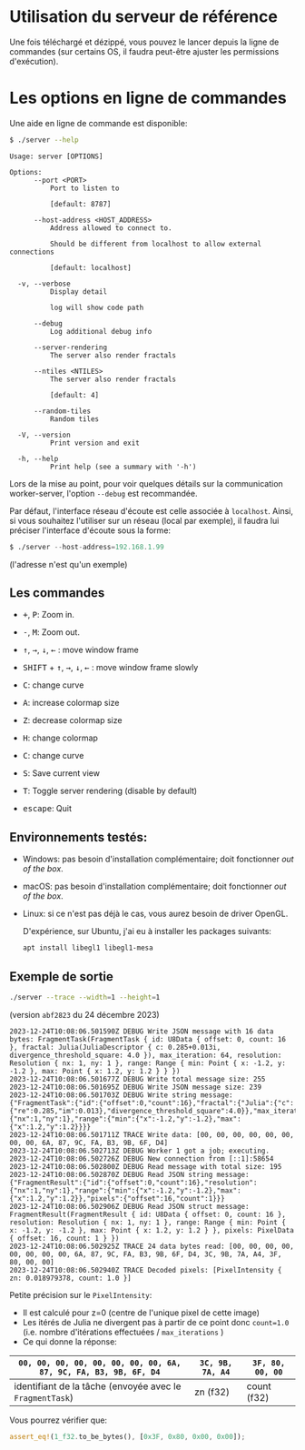 # Utilisation du serveur de référence

Une fois téléchargé et dézippé, vous pouvez le lancer depuis la ligne de commandes (sur certains OS, il faudra peut-être
ajuster les permissions d'exécution).

# Les options en ligne de commandes

Une aide en ligne de commande est disponible:

```bash
$ ./server --help
```

```
Usage: server [OPTIONS]

Options:
      --port <PORT>
          Port to listen to

          [default: 8787]

      --host-address <HOST_ADDRESS>
          Address allowed to connect to.

          Should be different from localhost to allow external connections

          [default: localhost]

  -v, --verbose
          Display detail

          log will show code path

      --debug
          Log additional debug info

      --server-rendering
          The server also render fractals

      --ntiles <NTILES>
          The server also render fractals

          [default: 4]

      --random-tiles
          Random tiles

  -V, --version
          Print version and exit

  -h, --help
          Print help (see a summary with '-h')
```

Lors de la mise au point, pour voir quelques détails sur la communication worker-server, l'option `--debug` est
recommandée.

Par défaut, l'interface réseau d'écoute est celle associée à `localhost`. Ainsi, si vous souhaitez l'utiliser sur un
réseau (local par exemple), il faudra lui préciser l'interface d'écoute sous la forme:

```asm
$ ./server --host-address=192.168.1.99
```

(l'adresse n'est qu'un exemple)

## Les commandes

- <kbd>+</kbd>, <kbd>P</kbd>: Zoom in.

- <kbd>-</kbd>, <kbd>M</kbd>: Zoom out.

- <kbd>↑</kbd>, <kbd>→</kbd>, <kbd>↓</kbd>, <kbd>←</kbd> : move window frame

- <kbd>SHIFT</kbd> + <kbd>↑</kbd>, <kbd>→</kbd>, <kbd>↓</kbd>, <kbd>←</kbd> : move window frame slowly

- <kbd>C</kbd>: change curve

- <kbd>A</kbd>: increase colormap size

- <kbd>Z</kbd>: decrease colormap size

- <kbd>H</kbd>: change colormap

- <kbd>C</kbd>: change curve

- <kbd>S</kbd>: Save current view

- <kbd>T</kbd>: Toggle server rendering (disable by default)

- <kbd>escape</kbd>: Quit

## Environnements testés:

* Windows: pas besoin d'installation complémentaire; doit fonctionner *out of the box*.

* macOS: pas besoin d'installation complémentaire; doit fonctionner *out of the box*.

* Linux: si ce n'est pas déjà le cas, vous aurez besoin de driver OpenGL.

  D'expérience, sur Ubuntu, j'ai eu à installer les packages suivants:

  ```bash
  apt install libegl1 libegl1-mesa
  ```   

## Exemple de sortie

```bash
./server --trace --width=1 --height=1 
```
(version `abf2823` du 24 décembre 2023)

```
2023-12-24T10:08:06.501590Z DEBUG Write JSON message with 16 data bytes: FragmentTask(FragmentTask { id: U8Data { offset: 0, count: 16 }, fractal: Julia(JuliaDescriptor { c: 0.285+0.013i, divergence_threshold_square: 4.0 }), max_iteration: 64, resolution: Resolution { nx: 1, ny: 1 }, range: Range { min: Point { x: -1.2, y: -1.2 }, max: Point { x: 1.2, y: 1.2 } } })
2023-12-24T10:08:06.501677Z DEBUG Write total message size: 255
2023-12-24T10:08:06.501695Z DEBUG Write JSON message size: 239
2023-12-24T10:08:06.501703Z DEBUG Write string message: {"FragmentTask":{"id":{"offset":0,"count":16},"fractal":{"Julia":{"c":{"re":0.285,"im":0.013},"divergence_threshold_square":4.0}},"max_iteration":64,"resolution":{"nx":1,"ny":1},"range":{"min":{"x":-1.2,"y":-1.2},"max":{"x":1.2,"y":1.2}}}}
2023-12-24T10:08:06.501711Z TRACE Write data: [00, 00, 00, 00, 00, 00, 00, 00, 6A, 87, 9C, FA, B3, 9B, 6F, D4]
2023-12-24T10:08:06.502713Z DEBUG Worker 1 got a job; executing.
2023-12-24T10:08:06.502726Z DEBUG New connection from [::1]:58654
2023-12-24T10:08:06.502800Z DEBUG Read message with total size: 195
2023-12-24T10:08:06.502870Z DEBUG Read JSON string message: {"FragmentResult":{"id":{"offset":0,"count":16},"resolution":{"nx":1,"ny":1},"range":{"min":{"x":-1.2,"y":-1.2},"max":{"x":1.2,"y":1.2}},"pixels":{"offset":16,"count":1}}}
2023-12-24T10:08:06.502906Z DEBUG Read JSON struct message: FragmentResult(FragmentResult { id: U8Data { offset: 0, count: 16 }, resolution: Resolution { nx: 1, ny: 1 }, range: Range { min: Point { x: -1.2, y: -1.2 }, max: Point { x: 1.2, y: 1.2 } }, pixels: PixelData { offset: 16, count: 1 } })
2023-12-24T10:08:06.502925Z TRACE 24 data bytes read: [00, 00, 00, 00, 00, 00, 00, 00, 6A, 87, 9C, FA, B3, 9B, 6F, D4, 3C, 9B, 7A, A4, 3F, 80, 00, 00]
2023-12-24T10:08:06.502940Z TRACE Decoded pixels: [PixelIntensity { zn: 0.018979378, count: 1.0 }]
```

Petite précision sur le `PixelIntensity`:

* Il est calculé pour z=0 (centre de l'unique pixel de cette image)
* Les itérés de Julia ne divergent pas à partir de ce point donc `count=1.0` (i.e. nombre d'itérations
  effectuées / `max_iterations` )
* Ce qui donne la réponse:

| `00, 00, 00, 00, 00, 00, 00, 00, 6A, 87, 9C, FA, B3, 9B, 6F, D4` | `3C, 9B, 7A, A4` | `3F, 80, 00, 00` |
|------------------------------------------------------------------|------------------|------------------|
| identifiant de la tâche (envoyée avec le `FragmentTask`)         | zn (f32)         | count (f32)      |

Vous pourrez vérifier que:

```rust
assert_eq!(1_f32.to_be_bytes(), [0x3F, 0x80, 0x00, 0x00]);
```